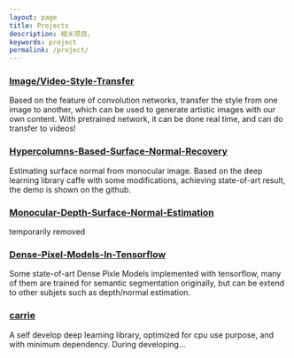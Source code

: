 ```yaml
---
layout: page
title: Projects
description: 相关项目。
keywords: project
permalink: /project/
---
```


### [Image/Video-Style-Transfer](https://github.com/JiangQH/Style-Transfer-In-Tensorflow)
Based on the feature of convolution networks, transfer the style from one image to another, which can be used to generate artistic images with our own content. With pretrained network, it can be done real time, and can do transfer to videos!   

### [Hypercolumns-Based-Surface-Normal-Recovery](https://github.com/JiangQH/Hypercolumns-Based-Surface-Normal-Recovery)
Estimating surface normal from monocular image. Based on the deep learning library caffe with some modifications, achieving state-of-art result, the demo is shown on the github.   


### [Monocular-Depth-Surface-Normal-Estimation]()
temporarily removed   

### [Dense-Pixel-Models-In-Tensorflow](https://github.com/JiangQH/Dense-Pixel-Models-In-Tensorflow)
Some state-of-art Dense Pixle Models implemented with tensorflow, many of them are trained for semantic segmentation originally, but can be extend to other subjets such as depth/normal estimation.  

### [carrie](https://github.com/JiangQH/carrie)
A self develop deep learning library, optimized for cpu use purpose, and with minimum dependency. During developing...  

